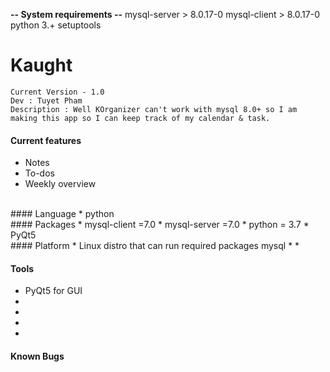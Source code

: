 **-- System requirements --**
mysql-server > 8.0.17-0
mysql-client > 8.0.17-0
python 3.+
setuptools


Kaught
=======
``````
Current Version - 1.0
Dev : Tuyet Pham
Description : Well KOrganizer can't work with mysql 8.0+ so I am making this app so I can keep track of my calendar & task.
``````

#### Current features
* Notes
* To-dos
* Weekly overview


<br>
#### Language
* python


<br>
####  Packages
* mysql-client =7.0
* mysql-server =7.0
* python = 3.7
* PyQt5

<br>
#### Platform
* Linux distro that can run required packages mysql
* 
* 

#### Tools
* PyQt5 for GUI
* 
* 
* 
* 

#### Known Bugs



